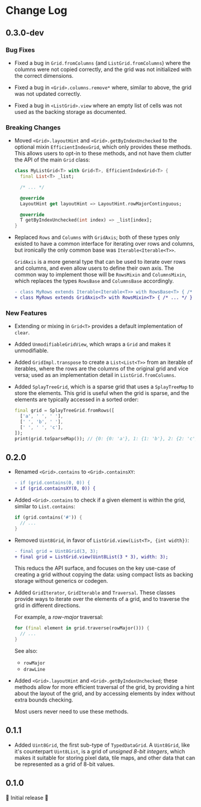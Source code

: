 # Change Log

## 0.3.0-dev

### Bug Fixes

- Fixed a bug in `Grid.fromColumns` (and `ListGrid.fromColumns`) where the
  columns were not copied correctly, and the grid was not initialized with the
  correct dimensions.

- Fixed a bug in `<Grid>.columns.remove*` where, similar to above, the grid was
  not updated correctly.

- Fixed a bug in `<ListGrid>.view` where an empty list of cells was not used as
  the backing storage as documented.

### Breaking Changes

- Moved `<Grid>.layoutHint` and `<Grid>.getByIndexUnchecked` to the optional
  mixin `EfficientIndexGrid`, which only provides these methods. This allows
  users to opt-in to these methods, and not have them clutter the API of the
  main `Grid` class:

  ```dart
  class MyListGrid<T> with Grid<T>, EfficientIndexGrid<T> {
    final List<T> _list;

    /* ... */

    @override
    LayoutHint get layoutHint => LayoutHint.rowMajorContinguous;

    @override
    T getByIndexUnchecked(int index) => _list[index];
  }
  ```

- Replaced `Rows` and `Columns` with `GridAxis`; both of these types only
  existed to have a common interface for iterating over rows and columns, but
  ironically the only common base was `Iterable<Iterable<T>>`.

  `GridAxis` is a more general type that can be used to iterate over rows and
  columns, and even allow users to define their own axis. The common way to
  implement those will be `RowsMixin` and `ColumnsMixin`, which replaces the
  types `RowsBase` and `ColumnsBase` accordingly.

  ```diff
  - class MyRows extends Iterable<Iterable<T>> with RowsBase<T> { /* ... */ }
  + class MyRows extends GridAxis<T> with RowsMixin<T> { /* ... */ }
  ```

### New Features

- Extending or mixing in `Grid<T>` provides a default implementation of `clear`.

- Added `UnmodifiableGridView`, which wraps a `Grid` and makes it unmodifiable.

- Added `GridImpl.transpose` to create a `List<List<T>>` from an iterable of
  iterables, where the rows are the columns of the original grid and vice versa;
  used as an implementation detail in `ListGrid.fromColumns`.

- Added `SplayTreeGrid`, which is a sparse grid that uses a `SplayTreeMap` to
  store the elements. This grid is useful when the grid is sparse, and the
  elements are typically accessed in a sorted order:

  ```dart
  final grid = SplayTreeGrid.fromRows([
    ['a', ' ', ' '],
    [' ', 'b', ' '],
    [' ', ' ', 'c'],
  ]);
  print(grid.toSparseMap()); // {0: {0: 'a'}, 1: {1: 'b'}, 2: {2: 'c'}}
  ```

## 0.2.0

- Renamed `<Grid>.contains` to `<Grid>.containsXY`:

  ```diff
  - if (grid.contains(0, 0)) {
  + if (grid.containsXY(0, 0)) {
  ```

- Added `<Grid>.contains` to check if a given element is within the grid,
  similar to `List.contains`:

  ```dart
  if (grid.contains('#')) {
    // ...
  }
  ```

- Removed `Uint8Grid`, in favor of `ListGrid.view(List<T>, {int width})`:

  ```diff
  - final grid = Uint8Grid(3, 3);
  + final grid = ListGrid.view(Uint8List(3 * 3), width: 3);
  ```

  This reducs the API surface, and focuses on the key use-case of creating a
  grid without copying the data: using compact lists as backing storage without
  generics or codegen.

- Added `GridIterator`, `GridIterable` and `Traversal`. These classes provide
  ways to iterate over the elements of a grid, and to traverse the grid in
  different directions.

  For example, a _row-major_ traversal:

  ```dart
  for (final element in grid.traverse(rowMajor())) {
    // ...
  }
  ```

  See also:

  - `rowMajor`
  - `drawLine`

- Added `<Grid>.layoutHint` and `<Grid>.getByIndexUnchecked`; these methods
  allow for more efficient traversal of the grid, by providing a hint about the
  layout of the grid, and by accessing elements by index without extra bounds
  checking.
  
  Most users never need to use these methods.

## 0.1.1

- Added `Uint8Grid`, the first sub-type of `TypedDataGrid`. A `Uint8Grid`, like
  it's counterpart `Uint8List`, is a grid of _unsigned 8-bit integers_, which
  makes it suitable for storing pixel data, tile maps, and other data that can
  be represented as a grid of 8-bit values.

## 0.1.0

🎉 Initial release 🎉
